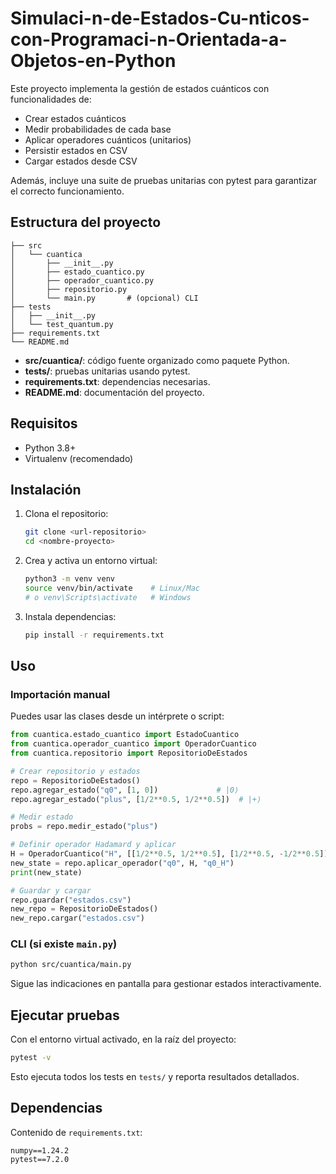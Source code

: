 # Simulaci-n-de-Estados-Cu-nticos-con-Programaci-n-Orientada-a-Objetos-en-Python

Este proyecto implementa la gestión de estados cuánticos con funcionalidades de:
- Crear estados cuánticos
- Medir probabilidades de cada base
- Aplicar operadores cuánticos (unitarios)
- Persistir estados en CSV
- Cargar estados desde CSV

Además, incluye una suite de pruebas unitarias con pytest para garantizar el correcto funcionamiento.

## Estructura del proyecto

```plaintext
├── src
│   └── cuantica
│       ├── __init__.py
│       ├── estado_cuantico.py
│       ├── operador_cuantico.py
│       ├── repositorio.py
│       └── main.py       # (opcional) CLI
├── tests
│   ├── __init__.py
│   └── test_quantum.py
├── requirements.txt
└── README.md
```

- **src/cuantica/**: código fuente organizado como paquete Python.
- **tests/**: pruebas unitarias usando pytest.
- **requirements.txt**: dependencias necesarias.
- **README.md**: documentación del proyecto.

## Requisitos

- Python 3.8+
- Virtualenv (recomendado)

## Instalación

1. Clona el repositorio:
   ```bash
   git clone <url-repositorio>
   cd <nombre-proyecto>
   ```
2. Crea y activa un entorno virtual:
   ```bash
   python3 -m venv venv
   source venv/bin/activate    # Linux/Mac
   # o venv\Scripts\activate   # Windows
   ```
3. Instala dependencias:
   ```bash
   pip install -r requirements.txt
   ```

## Uso

### Importación manual

Puedes usar las clases desde un intérprete o script:

```python
from cuantica.estado_cuantico import EstadoCuantico
from cuantica.operador_cuantico import OperadorCuantico
from cuantica.repositorio import RepositorioDeEstados

# Crear repositorio y estados
repo = RepositorioDeEstados()
repo.agregar_estado("q0", [1, 0])             # |0⟩
repo.agregar_estado("plus", [1/2**0.5, 1/2**0.5])  # |+⟩

# Medir estado
probs = repo.medir_estado("plus")

# Definir operador Hadamard y aplicar
H = OperadorCuantico("H", [[1/2**0.5, 1/2**0.5], [1/2**0.5, -1/2**0.5]])
new_state = repo.aplicar_operador("q0", H, "q0_H")
print(new_state)

# Guardar y cargar
repo.guardar("estados.csv")
new_repo = RepositorioDeEstados()
new_repo.cargar("estados.csv")
```

### CLI (si existe `main.py`)

```bash
python src/cuantica/main.py
```

Sigue las indicaciones en pantalla para gestionar estados interactivamente.

## Ejecutar pruebas

Con el entorno virtual activado, en la raíz del proyecto:

```bash
pytest -v
```

Esto ejecuta todos los tests en `tests/` y reporta resultados detallados.

## Dependencias

Contenido de `requirements.txt`:

```text
numpy==1.24.2
pytest==7.2.0
```  
